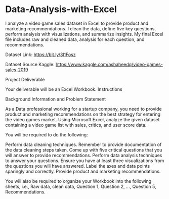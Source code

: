 # Data-Analysis-with-Excel
I analyze a video game sales dataset in Excel to provide product and marketing recommendations. I clean the data, define five key questions, perform analysis with visualizations, and summarize insights. My final Excel file includes raw and cleaned data, analysis for each question, and recommendations.



Dataset Link: https://bit.ly/3l1Fosz

Dataset Source
Kaggle: https://www.kaggle.com/ashaheedq/video-games-sales-2019


Project Deliverable

Your deliverable will be an Excel Workbook.
Instructions

Background Information and Problem Statement

As a Data professional working for a startup company, you need to provide product and
marketing recommendations on the best strategy for entering the video games market. Using
Microsoft Excel, analyze the given dataset containing a video game list with sales, critics, and
user score data.

You will be required to do the following:

Perform data cleaning techniques.
Remember to provide documentation of the data cleaning steps taken.
Come up with five critical questions that you will answer to provide recommendations.
Perform data analysis techniques to answer your questions.
Ensure you have at least three visualizations from the questions you will have answered.
Label the axes and data points sparingly and correctly.
Provide product and marketing recommendations.

You will also be required to organize your Workbook into the following sheets, i.e., Raw data,
clean data, Question 1, Question 2, ..., Question 5, Recommendations.
